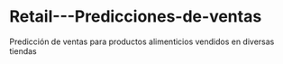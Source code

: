 # Retail---Predicciones-de-ventas
Predicción de ventas para productos alimenticios vendidos en diversas tiendas

